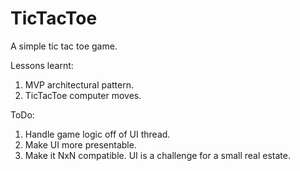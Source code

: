 # TicTacToe
A simple tic tac toe game.

Lessons learnt:

1. MVP architectural pattern.
2. TicTacToe computer moves.

ToDo:

1. Handle game logic off of UI thread.
2. Make UI more presentable.
3. Make it NxN compatible. UI is a challenge for a small real estate.
